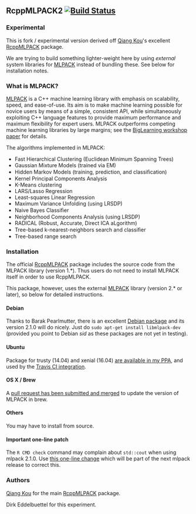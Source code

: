 ## RcppMLPACK2 [![Build Status](https://travis-ci.org/eddelbuettel/rcppmlpack2.svg)](https://travis-ci.org/eddelbuettel/rcppmlpack2)

### Experimental

This is fork / experimental version derived off [Qiang Kou](https://www.linkedin.com/pub/qiang-kou/2a/986/6b7)'s
excellent [RcppMLPACK](https://github.com/thirdwing/RcppMLPACK) package.

We are trying to build something lighter-weight here by using _external_ system libraries for
[MLPACK](http://www.mlpack.org/) instead of bundling these. See below for installation notes.

### What is MLPACK?

[MLPACK](http://www.mlpack.org/) is a C++ machine learning library with emphasis on
scalability, speed, and ease-of-use. Its aim is to make machine learning possible for
novice users by means of a simple, consistent API, while simultaneously exploiting C++
language features to provide maximum performance and maximum flexibility for expert
users. MLPACK outperforms competing machine learning libraries by large margins; see the
[BigLearning workshop paper](http://www.mlpack.org/papers/mlpack2011.pdf) for details.

The algorithms implemented in MLPACK:

* Fast Hierarchical Clustering (Euclidean Minimum Spanning Trees)
* Gaussian Mixture Models (trained via EM)
* Hidden Markov Models (training, prediction, and classiﬁcation)
* Kernel Principal Components Analysis
* K-Means clustering
* LARS/Lasso Regression
* Least-squares Linear Regression
* Maximum Variance Unfolding (using LRSDP)
* Naive Bayes Classiﬁer
* Neighborhood Components Analysis (using LRSDP)
* RADICAL (Robust, Accurate, Direct ICA aLgorithm)
* Tree-based k-nearest-neighbors search and classiﬁer
* Tree-based range search

### Installation

The official [RcppMLPACK](https://github.com/thirdwing/RcppMLPACK) package includes the
source code from the MLPACK library (version 1.*). Thus users do not need to install
MLPACK itself in order to use RcppMLPACK.

This package, however, uses the external [MLPACK](http://www.mlpack.org/) library (version
2.* or later), so below for detailed instructions.

#### Debian

Thanks to Barak Pearlmutter, there is an excellent [Debian package](https://packages.debian.org/source/sid/mlpack)
and its version 2.1.0 will do nicely. Just do `sudo apt-get install libmlpack-dev` (provided you point to Debian _sid_
as these packages are not yet in testing).


#### Ubuntu

Package for trusty (14.04) and xenial (16.04)
[are available in my PPA](https://launchpad.net/~edd/+archive/ubuntu/misc/+packages), and used by the
[Travis CI integration](https://github.com/eddelbuettel/rcppmlpack2/blob/master/.travis.yml). 

#### OS X / Brew

A [pull request has been submitted and merged](https://github.com/Homebrew/homebrew-science/pull/4637) to
update the version of MLPACK in brew.

#### Others

You may have to install from source. 

#### Important one-line patch

The `R CMD check` command may complain about `std::cout` when using mlpack 2.1.0. Use
[this one-line change](https://github.com/eddelbuettel/mlpack/commit/6dd600825395e1bdb0455ad836daefc49b5ca66f) which
will be part of the next mlpack release to correct this.

### Authors

[Qiang Kou](https://www.linkedin.com/pub/qiang-kou/2a/986/6b7) for the main
[RcppMLPACK](https://github.com/thirdwing/RcppMLPACK) package.

Dirk Eddelbuettel for this experiment.



